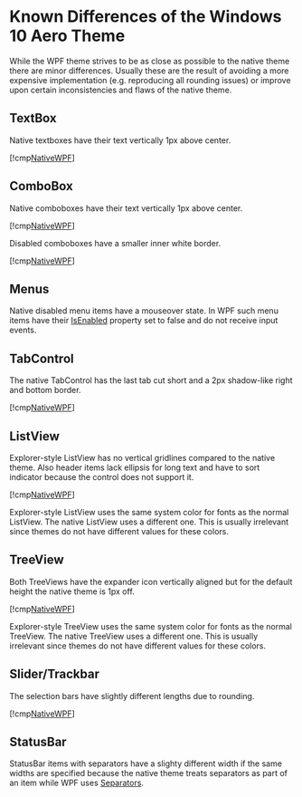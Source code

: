 Known Differences of the Windows 10 Aero Theme
==============================================

While the WPF theme strives to be as close as possible to the native theme there
are minor differences. Usually these are the result of avoiding a more expensive
implementation (e.g. reproducing all rounding issues) or improve upon certain
inconsistencies and flaws of the native theme.


TextBox
-------

Native textboxes have their text vertically 1px above center.

[!cmp[Native](../images/diff-edit-native.png)[WPF](../images/diff-edit-wpf.png)]


ComboBox
--------

Native comboboxes have their text vertically 1px above center.

[!cmp[Native](../images/diff-combo-native.png)[WPF](../images/diff-combo-wpf.png)]

Disabled comboboxes have a smaller inner white border.

[!cmp[Native](../images/diff-combo-disabled-native.png)[WPF](../images/diff-combo-disabled-wpf.png)]


Menus
-----

Native disabled menu items have a mouseover state. In WPF such menu items have
their [IsEnabled](xref:System.Windows.UIElement.IsEnabled) property set to false
and do not receive input events.


TabControl
----------

The native TabControl has the last tab cut short and a 2px shadow-like right
and bottom border.

[!cmp[Native](../images/diff-tab-native.png)[WPF](../images/diff-tab-wpf.png)]


ListView
--------

Explorer-style ListView has no vertical gridlines compared to the native theme.
Also header items lack ellipsis for long text and have to sort indicator because
the control does not support it.

[!cmp[Native](../images/diff-listview-native.png)[WPF](../images/diff-listview-wpf.png)]

Explorer-style ListView uses the same system color for fonts as the normal
ListView. The native ListView uses a different one. This is usually irrelevant
since themes do not have different values for these colors.


TreeView
--------

Both TreeViews have the expander icon vertically aligned but for the default
height the native theme is 1px off.

[!cmp[Native](../images/diff-treeview-native.png)[WPF](../images/diff-treeview-wpf.png)]

Explorer-style TreeView uses the same system color for fonts as the normal
TreeView. The native TreeView uses a different one. This is usually irrelevant
since themes do not have different values for these colors.


Slider/Trackbar
---------------

The selection bars have slightly different lengths due to rounding.

[!cmp[Native](../images/diff-trackbar-native.png)[WPF](../images/diff-trackbar-wpf.png)]


StatusBar
---------

StatusBar items with separators have a slighty different width if the same
widths are specified because the native theme treats separators as part of an
item while WPF uses [Separators](xref:System.Windows.Controls.Separator).
